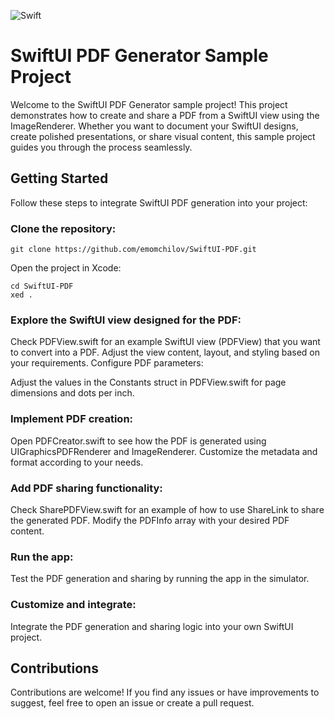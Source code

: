 ![Swift](https://img.shields.io/badge/swift-F54A2A?style=for-the-badge&logo=swift&logoColor=white)

# SwiftUI PDF Generator Sample Project #
Welcome to the SwiftUI PDF Generator sample project! This project demonstrates how to create and share a PDF from a SwiftUI view using the ImageRenderer. Whether you want to document your SwiftUI designs, create polished presentations, or share visual content, this sample project guides you through the process seamlessly.

## Getting Started ##
Follow these steps to integrate SwiftUI PDF generation into your project:

### Clone the repository: ###

```
git clone https://github.com/emomchilov/SwiftUI-PDF.git
```

Open the project in Xcode:

```
cd SwiftUI-PDF
xed . 
```

### Explore the SwiftUI view designed for the PDF: ###

Check PDFView.swift for an example SwiftUI view (PDFView) that you want to convert into a PDF.
Adjust the view content, layout, and styling based on your requirements.
Configure PDF parameters:

Adjust the values in the Constants struct in PDFView.swift for page dimensions and dots per inch.

### Implement PDF creation: ###

Open PDFCreator.swift to see how the PDF is generated using UIGraphicsPDFRenderer and ImageRenderer.
Customize the metadata and format according to your needs.

### Add PDF sharing functionality: ###

Check SharePDFView.swift for an example of how to use ShareLink to share the generated PDF.
Modify the PDFInfo array with your desired PDF content.

### Run the app: ###

Test the PDF generation and sharing by running the app in the simulator.

### Customize and integrate: ###

Integrate the PDF generation and sharing logic into your own SwiftUI project.

## Contributions ##

Contributions are welcome! If you find any issues or have improvements to suggest, feel free to open an issue or create a pull request.
